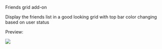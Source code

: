 Friends grid add-on


Display the friends list in a good looking grid with top bar color changing based on user status 

Preview:

<img src="https://raw.githubusercontent.com/InfernoVSCY/Discord-theme-addons/master/Friends%20Grid/Friend%20Grid.png">
